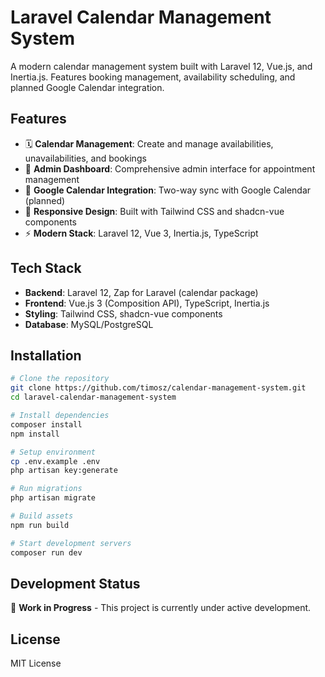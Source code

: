 # Laravel Calendar Management System

A modern calendar management system built with Laravel 12, Vue.js, and Inertia.js. Features booking management, availability scheduling, and planned Google Calendar integration.

## Features

- 🗓️ **Calendar Management**: Create and manage availabilities, unavailabilities, and bookings
- 👤 **Admin Dashboard**: Comprehensive admin interface for appointment management
- 🔄 **Google Calendar Integration**: Two-way sync with Google Calendar (planned)
- 📱 **Responsive Design**: Built with Tailwind CSS and shadcn-vue components
- ⚡ **Modern Stack**: Laravel 12, Vue 3, Inertia.js, TypeScript

## Tech Stack

- **Backend**: Laravel 12, Zap for Laravel (calendar package)
- **Frontend**: Vue.js 3 (Composition API), TypeScript, Inertia.js
- **Styling**: Tailwind CSS, shadcn-vue components
- **Database**: MySQL/PostgreSQL

## Installation

```bash
# Clone the repository
git clone https://github.com/timosz/calendar-management-system.git
cd laravel-calendar-management-system

# Install dependencies
composer install
npm install

# Setup environment
cp .env.example .env
php artisan key:generate

# Run migrations
php artisan migrate

# Build assets
npm run build

# Start development servers
composer run dev
```

## Development Status

🚧 **Work in Progress** - This project is currently under active development.

## License

MIT License
